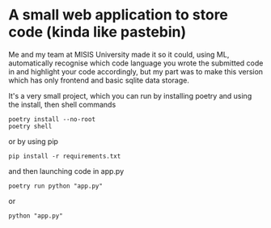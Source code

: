 # A small web application to store code (kinda like pastebin)
Me and my team at MISIS University made it so it could, using ML, 
automatically recognise which code language you wrote the submitted code in
and highlight your code accordingly, but my part was to make this version which has only
frontend and basic sqlite data storage.

It's a very small project, which you can run by installing poetry and using the install, then shell commands
```commandline
poetry install --no-root
poetry shell
```
or by using pip
```commandline
pip install -r requirements.txt
```
and then launching code in app.py
```commandline
poetry run python "app.py"
```
or
```commandline
python "app.py"
```


